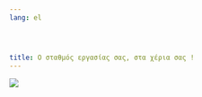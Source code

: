 ```yaml
---
lang: el




title: Ο σταθμός εργασίας σας, στα χέρια σας !
---
```


<img src="Images/earth.png" />




